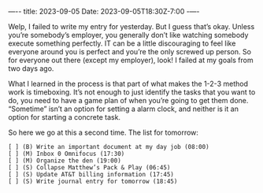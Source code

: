 —--
title: 2023-09-05
Date: 2023-09-05T18:30Z-7:00
-—-

Welp, I failed to write my entry for yesterday. But I guess that’s okay. Unless you’re somebody’s employer, you generally don’t like watching somebody execute something perfectly. IT can be a little discouraging to feel like everyone around you is perfect and you’re the only screwed up person. So for everyone out there (except my employer), look! I failed at my goals from two days ago.

What I learned in the process is that part of what makes the 1-2-3 method work is timeboxing. It’s not enough to just identify the tasks that you want to do, you need to have a game plan of when you’re going to get them done. “Sometime” isn’t an option for setting a alarm clock, and neither is it an option for starting a concrete task.

So here we go at this a second time. The list for tomorrow:

```
[ ] (B) Write an important document at my day job (08:00)
[ ] (M) Inbox 0 Omnifocus (17:30)
[ ] (M) Organize the den (19:00)
[ ] (S) Collapse Matthew’s Pack & Play (06:45)
[ ] (S) Update AT&T billing information (17:45)
[ ] (S) Write journal entry for tomorrow (18:45)
```